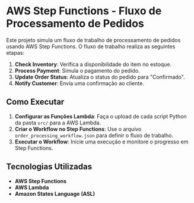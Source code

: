 # AWS Step Functions - Fluxo de Processamento de Pedidos

Este projeto simula um fluxo de trabalho de processamento de pedidos usando AWS Step Functions. O fluxo de trabalho realiza as seguintes etapas:

1. **Check Inventory**: Verifica a disponibilidade do item no estoque.
2. **Process Payment**: Simula o pagamento do pedido.
3. **Update Order Status**: Atualiza o status do pedido para "Confirmado".
4. **Notify Customer**: Envia uma confirmação ao cliente.

## Como Executar

1. **Configurar as Funções Lambda**: Faça o upload de cada script Python da pasta `src/` para a AWS Lambda.
2. **Criar o Workflow no Step Functions**: Use o arquivo `order_processing_workflow.json` para definir o fluxo de trabalho.
3. **Executar o Workflow**: Inicie uma execução e monitore o progresso em Step Functions.

## Tecnologias Utilizadas

- **AWS Step Functions**
- **AWS Lambda**
- **Amazon States Language (ASL)**
